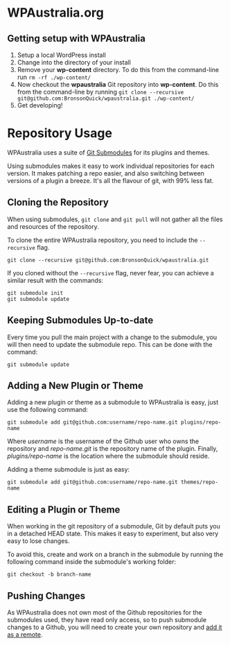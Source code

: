 # WPAustralia.org

## Getting setup with WPAustralia

1. Setup a local WordPress install
2. Change into the directory of your install
3. Remove your **wp-content** directory. To do this from the command-line run `rm -rf ./wp-content/`
4. Now checkout the **wpaustralia** Git repository into **wp-content**. Do this from the command-line by running `git clone --recursive git@github.com:BronsonQuick/wpaustralia.git ./wp-content/`
5. Get developing!


# Repository Usage

WPAustralia uses a suite of [Git Submodules](http://git-scm.com/book/en/Git-Tools-Submodules) for its plugins and themes. 

Using submodules makes it easy to work individual repositories for each version. It makes patching a repo easier, and also switching between versions of a plugin a breeze. It's all the flavour of git, with 99% less fat. 

## Cloning the Repository

When using submodules, `git clone` and `git pull` will not gather all the files and resources of the repository.

To clone the entire WPAustralia repository, you need to include the `--recursive` flag.

	git clone --recursive git@github.com:BronsonQuick/wpaustralia.git

If you cloned without the `--recursive` flag, never fear, you can achieve a similar result with the commands:

	git submodule init
	git submodule update

## Keeping Submodules Up-to-date

Every time you pull the main project with a change to the submodule, you will then need to update the submodule repo. This can be done with the command:

	git submodule update

## Adding a New Plugin or Theme

Adding a new plugin or theme as a submodule to WPAustralia is easy, just use the following command:

	git submodule add git@github.com:username/repo-name.git plugins/repo-name

Where *username* is the username of the Github user who owns the repository and *repo-name.git* is the repository name of the plugin. Finally, *plugins/repo-name* is the location where the submodule should reside.

Adding a theme submodule is just as easy: 

	git submodule add git@github.com:username/repo-name.git themes/repo-name

## Editing a Plugin or Theme

When working in the git repository of a submodule, Git by default puts you in a detached HEAD state. This makes it easy to experiment, but also very easy to lose changes. 

To avoid this, create and work on a branch in the submodule by running the following command inside the submodule's working folder:

	git checkout -b branch-name

## Pushing Changes

As WPAustralia does not own most of the Github repositories for the submodules used, they have read only access, so to push submodule changes to a Github, you will need to create your own repository and [add it as a remote](https://help.github.com/articles/adding-a-remote).
